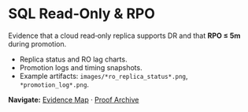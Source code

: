 # SQL Read‑Only & RPO

Evidence that a cloud read‑only replica supports DR and that **RPO ≤ 5m** during promotion.
- Replica status and RO lag charts.
- Promotion logs and timing snapshots.
- Example artifacts: `images/*ro_replica_status*.png`, `*promotion_log*.png`.

**Navigate:** [Evidence Map](../../evidence_map.md) · [Proof Archive](../README.md)
